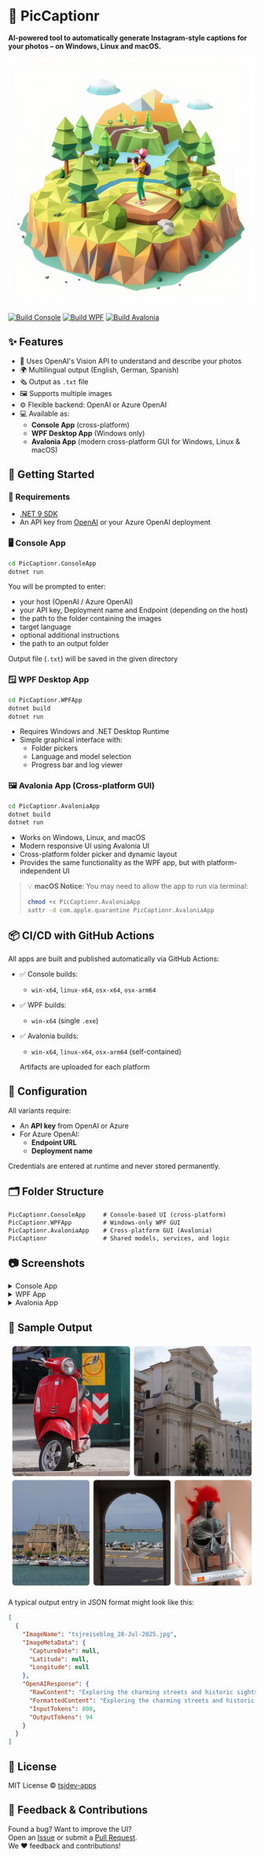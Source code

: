 # 📸 PicCaptionr

**AI-powered tool to automatically generate Instagram-style captions for your photos – on Windows, Linux and macOS.**

![Header](/docs/header.png)

[![Build Console](https://github.com/tsjdev-apps/piccaptionr/actions/workflows/build-consoleapp.yml/badge.svg)](https://github.com/tsjdev-apps/piccaptionr/actions/workflows/build-consoleapp.yml)
[![Build WPF](https://github.com/tsjdev-apps/piccaptionr/actions/workflows/build-wpfapp.yml/badge.svg)](https://github.com/tsjdev-apps/piccaptionr/actions/workflows/build-wpfapp.yml)
[![Build Avalonia](https://github.com/tsjdev-apps/piccaptionr/actions/workflows/build-avaloniaapp.yml/badge.svg)](https://github.com/tsjdev-apps/piccaptionr/actions/workflows/build-avaloniaapp.yml)

## ✨ Features

- 🧠 Uses OpenAI's Vision API to understand and describe your photos
- 🌍 Multilingual output (English, German, Spanish)
- 🗞️ Output as `.txt` file
- 🖼️ Supports multiple images
- ⚙️ Flexible backend: OpenAI or Azure OpenAI
- 💻 Available as:
  - **Console App** (cross-platform)
  - **WPF Desktop App** (Windows only)
  - **Avalonia App** (modern cross-platform GUI for Windows, Linux & macOS)

## 🚀 Getting Started

### 🔧 Requirements

- [.NET 9 SDK](https://dotnet.microsoft.com/en-us/download/dotnet/9.0)
- An API key from [OpenAI](https://platform.openai.com) or your Azure OpenAI deployment

### 🖥️ Console App

```bash
cd PicCaptionr.ConsoleApp
dotnet run
```

You will be prompted to enter:

- your host (OpenAI / Azure OpenAI)
- your API key, Deployment name and Endpoint (depending on the host)
- the path to the folder containing the images
- target language
- optional additional instructions
- the path to an output folder

Output file (`.txt`) will be saved in the given directory

### 🪟 WPF Desktop App

```bash
cd PicCaptionr.WPFApp
dotnet build
dotnet run
```

- Requires Windows and .NET Desktop Runtime
- Simple graphical interface with:
  - Folder pickers
  - Language and model selection
  - Progress bar and log viewer

### 🖼️ Avalonia App (Cross-platform GUI)

```bash
cd PicCaptionr.AvaloniaApp
dotnet build
dotnet run
```

- Works on Windows, Linux, and macOS
- Modern responsive UI using Avalonia UI
- Cross-platform folder picker and dynamic layout
- Provides the same functionality as the WPF app, but with platform-independent UI

> 💡 **macOS Notice**: You may need to allow the app to run via terminal:
>
> ```bash
> chmod +x PicCaptionr.AvaloniaApp
> xattr -d com.apple.quarantine PicCaptionr.AvaloniaApp
> ```

## 📦 CI/CD with GitHub Actions

All apps are built and published automatically via GitHub Actions:

- ✅ Console builds:
  - `win-x64`, `linux-x64`, `osx-x64`, `osx-arm64`
- ✅ WPF builds:
  - `win-x64` (single `.exe`)
- ✅ Avalonia builds:
  - `win-x64`, `linux-x64`, `osx-arm64` (self-contained)

  Artifacts are uploaded for each platform

## 🔐 Configuration

All variants require:

- An **API key** from OpenAI or Azure
- For Azure OpenAI:
  - **Endpoint URL**
  - **Deployment name**

Credentials are entered at runtime and never stored permanently.

## 🗂️ Folder Structure

```text
PicCaptionr.ConsoleApp     # Console-based UI (cross-platform)
PicCaptionr.WPFApp         # Windows-only WPF GUI
PicCaptionr.AvaloniaApp    # Cross-platform GUI (Avalonia)
PicCaptionr                # Shared models, services, and logic
```

## 📷 Screenshots

<details>
  <summary>Console App</summary>
  
  ![Console](/docs/console-01.png)

  ![Console](/docs/console-02.png)

</details>

<details>
  <summary>WPF App</summary>
  
  ![WPF](/docs/wpf-01.png)

</details>

<details>
  <summary>Avalonia App</summary>
  
  ![Avalonia](/docs/avalonia-01.png)

</details>

## 📄 Sample Output

![Sample Image](/docs/sample-image.jpg)

A typical output entry in JSON format might look like this:

```json
[
  {
    "ImageName": "tsjreiseblog_28-Jul-2025.jpg",
    "ImageMetaData": {
      "CaptureDate": null,
      "Latitude": null,
      "Longitude": null
    },
    "OpenAIResponse": {
      "RawContent": "Exploring the charming streets and historic sights of Civitavecchia, Italy 🇮🇹✨ From vibrant scooters to stunning architecture and scenic harbor views—every corner tells a story. Can't wait to see more of this beautiful port city! 🚤🏛️🌊\n\n#Civitavecchia #ItalyTravel #PortCity #HistoricItaly #TravelItaly #ItalianArchitecture #HarborViews #ScooterLife #MediterraneanVibes #TravelDestinations",
      "FormattedContent": "Exploring the charming streets and historic sights of Civitavecchia, Italy 🇮🇹✨ From vibrant scooters to stunning architecture and scenic harbor views—every corner tells a story. Can't wait to see more of this beautiful port city! 🚤🏛️🌊\r\n\r\n#Civitavecchia #ItalyTravel #PortCity #HistoricItaly #TravelItaly #ItalianArchitecture #HarborViews #ScooterLife #MediterraneanVibes #TravelDestinations",
      "InputTokens": 800,
      "OutputTokens": 94
    }
  }
]
```

## 📓 License

MIT License © [tsjdev-apps](https://github.com/tsjdev-apps)

## 💬 Feedback & Contributions

Found a bug? Want to improve the UI?  
Open an [Issue](https://github.com/tsjdev-apps/piccaptionr/issues) or submit a [Pull Request](https://github.com/tsjdev-apps/piccaptionr/pulls).  
We ❤️ feedback and contributions!
